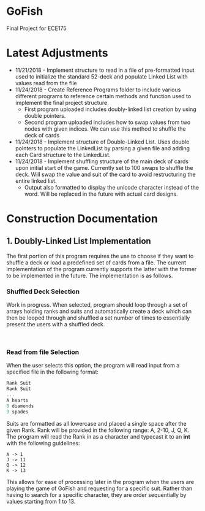 # GoFish
Final Project for ECE175


<h1> Latest Adjustments </h1>

<ul>
  <li> 11/21/2018 - Implement structure to read in a file of pre-formatted input used to initialize the standard 52-deck and populate Linked List with values read from the file </li>
  
  <li> 11/24/2018 - Create Reference Programs folder to include various different programs to reference certain methods and function used to implement the final project structure.
  
- First program uploaded includes doubly-linked list creation by using double pointers.
- Second program uploaded includes how to swap values from two nodes with given indices. We can use this method to shuffle the deck of cards
</li>

<li> 11/24/2018 - Implement structure of Double-Linked List. Uses double pointers to populate the LinkedList by parsing a given file and adding each Card structure to the LinkedList. </li>
<li> 11/24/2018 - Implement shuffling structure of the main deck of cards upon initial start of the game. Currently set to 100 swaps to shuffle the deck. Will swap the value and suit of the card to avoid restructuring the entire linked list.

- Output also formatted to display the unicode character instead of the word. Will be replaced in the future with actual card designs.</li>
</ul>

<h1> Construction Documentation </h1>

<h2> 1. Doubly-Linked List Implementation </h2>

<p> The first portion of this program requires the use to choose if they want to shuffle a deck or load a predefined set of cards from a file. The current implementation of the program currently supports the latter with the former to be implemented in the future. The implementation is as follows. </p>

<h3> Shuffled Deck Selection </h3>
<p> Work in progress. When selected, program should loop through a set of arrays holding ranks and suits and automatically create a deck which can then be looped through and shuffled a set number of times to essentially present the users with a shuffled deck. </p>

<br>

<h3> Read from file Selection </h3>

<p> When the user selects this option, the program will read input from a specified file in the following format: 
  
  ```C
  Rank Suit
  Rank Suit
  ...
  A hearts
  8 diamonds
  9 spades
  ```
  
  Suits are formatted as all lowercase and placed a single space after the given Rank. Rank will be provided in the following range: A, 2-10, J, Q, K. The program will read the Rank in as a character and typecast it to an <strong>int</strong> with the following guidelines:
  
  ```
  A -> 1
  J -> 11
  Q -> 12
  K -> 13
  ```
  
  This allows for ease of processing later in the program when the users are playing the game of GoFish and requesting for a specific suit. Rather than having to search for a specific character, they are order sequentially by values starting from 1 to 13.

